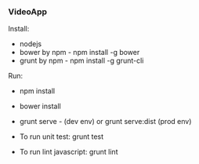### VideoApp

Install:
* nodejs
* bower by npm - npm install -g bower
* grunt by npm - npm install -g grunt-cli

Run:
* npm install
* bower install
* grunt serve - (dev env) or grunt serve:dist (prod env)

* To run unit test: grunt test
* To run lint javascript: grunt lint